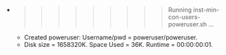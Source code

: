 * >>>>>>>>> Running inst-min-con-users-poweruser.sh ...
  * Created poweruser: Username/pwd = poweruser/poweruser.
  * Disk size = 1658320K. Space Used = 36K. Runtime = 00:00:00:01.
